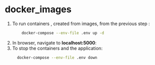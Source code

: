 # docker_images

1. To run  containers , created from images, from the previous step :
     ```bash
		 docker-compose --env-file .env up -d
    ```
2.  In browser, navigate to **localhost:5000**:<br>
3.  To stop the containers and the application:  
     ```bash
	   docker-compose --env-file .env down
     ```